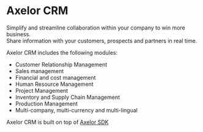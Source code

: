 Axelor CRM
================================

Simplify and streamline collaboration within your company to win more business.  
Share information with your customers, prospects and partners in real time.

Axelor CRM includes the following modules:

* Customer Relationship Management
* Sales management
* Financial and cost management
* Human Resource Management
* Project Management
* Inventory and Supply Chain Management
* Production Management
* Multi-company, multi-currency and multi-lingual

Axelor CRM is built on top of [Axelor SDK](https://github.com/axelor/axelor-sdk)
